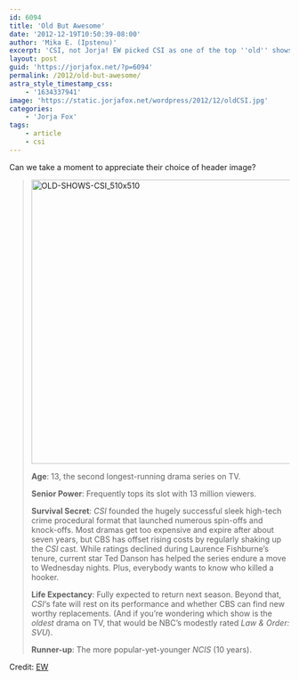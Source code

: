 ```yaml
---
id: 6094
title: 'Old But Awesome'
date: '2012-12-19T10:50:39-08:00'
author: 'Mika E. (Ipstenu)'
excerpt: 'CSI, not Jorja! EW picked CSI as one of the top ''old'' shows on TV'
layout: post
guid: 'https://jorjafox.net/?p=6094'
permalink: /2012/old-but-awesome/
astra_style_timestamp_css:
    - '1634337941'
image: 'https://static.jorjafox.net/wordpress/2012/12/oldCSI.jpg'
categories:
    - 'Jorja Fox'
tags:
    - article
    - csi
---
```


Can we take a moment to appreciate their choice of header image?
<blockquote><a href="//static.jorjafox.net/wordpress/2012/12/OLD-SHOWS-CSI_510x510.jpg"><img class="alignnone size-full wp-image-6095" alt="OLD-SHOWS-CSI_510x510" src="//static.jorjafox.net/wordpress/2012/12/OLD-SHOWS-CSI_510x510.jpg" width="510" height="510" /></a>

<strong>Age</strong>: 13, the second longest-running drama series on TV.

<strong>Senior Power</strong>: Frequently tops its slot with 13 million viewers.

<strong>Survival Secret</strong>: <em>CSI</em> founded the hugely successful sleek high-tech crime procedural format that launched numerous spin-offs and knock-offs. Most dramas get too expensive and expire after about seven years, but CBS has offset rising costs by regularly shaking up the <em>CSI</em> cast. While ratings declined during Laurence Fishburne’s tenure, current star Ted Danson has helped the series endure a move to Wednesday nights. Plus, everybody wants to know who killed a hooker.

<strong>Life Expectancy</strong>: Fully expected to return next season. Beyond that, <em>CSI</em>‘s fate will rest on its performance and whether CBS can find new worthy replacements. (And if you’re wondering which show is the <em>oldest</em> drama on TV, that would be NBC’s modestly rated <em>Law &amp; Order: SVU</em>).

<strong>Runner-up</strong>: The more popular-yet-younger <em>NCIS</em> (10 years).</blockquote>
Credit: <a href="http://insidetv.ew.com/2012/12/19/old-hits/3/">EW</a>